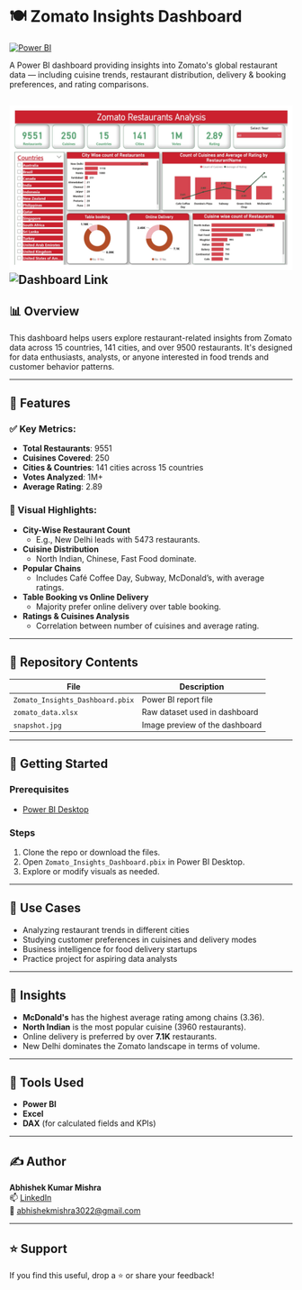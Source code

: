 # 🍽️ Zomato Insights Dashboard
[![Power BI](https://img.shields.io/badge/Power%20BI-Dashboards-yellow)](https://app.powerbi.com/groups/me/lineage?experience=power-bi)

A Power BI dashboard providing insights into Zomato's global restaurant data — including cuisine trends, restaurant distribution, delivery & booking preferences, and rating comparisons.

![Zomato Dashboard Preview](https://github.com/arvbrahman/ZomatoInsightsDashboard/raw/main/snapshot.jpg)
![Dashboard Link](https://app.powerbi.com/groups/me/reports/66058aae-285d-47cd-af8d-dd3f93c7a86a/ReportSection?experience=power-bi)
---

## 📊 Overview

This dashboard helps users explore restaurant-related insights from Zomato data across 15 countries, 141 cities, and over 9500 restaurants. It's designed for data enthusiasts, analysts, or anyone interested in food trends and customer behavior patterns.

---

## 🧩 Features

### ✅ Key Metrics:
- **Total Restaurants**: 9551  
- **Cuisines Covered**: 250  
- **Cities & Countries**: 141 cities across 15 countries  
- **Votes Analyzed**: 1M+  
- **Average Rating**: 2.89  

### 📍 Visual Highlights:
- **City-Wise Restaurant Count**  
  - E.g., New Delhi leads with 5473 restaurants.
- **Cuisine Distribution**  
  - North Indian, Chinese, Fast Food dominate.
- **Popular Chains**  
  - Includes Café Coffee Day, Subway, McDonald’s, with average ratings.
- **Table Booking vs Online Delivery**  
  - Majority prefer online delivery over table booking.
- **Ratings & Cuisines Analysis**  
  - Correlation between number of cuisines and average rating.

---

## 📁 Repository Contents

| File | Description |
|------|-------------|
| `Zomato_Insights_Dashboard.pbix` | Power BI report file |
| `zomato_data.xlsx` | Raw dataset used in dashboard |
| `snapshot.jpg` | Image preview of the dashboard |

---

## 🚀 Getting Started

### Prerequisites
- [Power BI Desktop](https://powerbi.microsoft.com/desktop/)

### Steps
1. Clone the repo or download the files.
2. Open `Zomato_Insights_Dashboard.pbix` in Power BI Desktop.
3. Explore or modify visuals as needed.

---

## 🎯 Use Cases

- Analyzing restaurant trends in different cities
- Studying customer preferences in cuisines and delivery modes
- Business intelligence for food delivery startups
- Practice project for aspiring data analysts

---

## 📌 Insights

- **McDonald's** has the highest average rating among chains (3.36).
- **North Indian** is the most popular cuisine (3960 restaurants).
- Online delivery is preferred by over **7.1K** restaurants.
- New Delhi dominates the Zomato landscape in terms of volume.

---

## 🧠 Tools Used

- **Power BI**
- **Excel**
- **DAX** (for calculated fields and KPIs)

---

## ✍️ Author

**Abhishek Kumar Mishra**  
📫 [LinkedIn]((https://www.linkedin.com/in/arvbrahman/))  
📧 abhishekmishra3022@gmail.com

---

## ⭐️ Support

If you find this useful, drop a ⭐️ or share your feedback!
